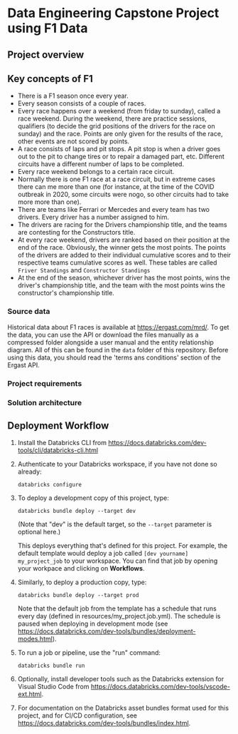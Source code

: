 # Data Engineering Capstone Project using F1 Data

## Project overview

## Key concepts of F1

- There is a F1 season once every year.
- Every season consists of a couple of races.
- Every race happens over a weekend (from friday to sunday), called a race weekend. During the weekend, there are practice sessions, qualifiers (to decide the grid positions of the drivers for the race on sunday) and the race. Points are only given for the results of the race, other events are not scored by points.
- A race consists of laps and pit stops. A pit stop is when a driver goes out to the pit to change tires or to repair a damaged part, etc. Different circuits have a different number of laps to be completed.
- Every race weekend belongs to a certain race circuit.
- Normally there is one F1 race at a race circuit, but in extreme cases there can me more than one (for instance, at the time of the COVID outbreak in 2020, some circuits were nogo, so other circuits had to take more more than one).
- There are teams like Ferrari or Mercedes and every team has two drivers. Every driver has a number assigned to him.
- The drivers are racing for the Drivers championship title, and the teams are contesting for the Constructors title.
- At every race weekend, drivers are ranked based on their position at the end of the race. Obviously, the winner gets the most points. The points of the drivers are added to their individual cumulative scores and to their respective teams cumulative scores as well. These tables are called `Friver Standings` and `Constructor Standings`
- At the end of the season, whichever driver has the most points, wins the driver's championship title, and the team with the most points wins the constructor's championship title.

### Source data

Historical data about F1 races is available at <https://ergast.com/mrd/>. To get the data, you can use the API or download the files manually as a compressed folder alongside a user manual and the entity relationship diagram. All of this can be found in the `data` folder of this repository. Before using this data, you should read the 'terms ans conditions' section of the Ergast API.

### Project requirements

### Solution architecture

## Deployment Workflow

1. Install the Databricks CLI from <https://docs.databricks.com/dev-tools/cli/databricks-cli.html>

2. Authenticate to your Databricks workspace, if you have not done so already:

    ``` shell
    databricks configure
    ```

3. To deploy a development copy of this project, type:

    ``` shell
    databricks bundle deploy --target dev
    ```

    (Note that "dev" is the default target, so the `--target` parameter
    is optional here.)

    This deploys everything that's defined for this project.
    For example, the default template would deploy a job called
    `[dev yourname] my_project_job` to your workspace.
    You can find that job by opening your workpace and clicking on **Workflows**.

4. Similarly, to deploy a production copy, type:

   ``` shell
   databricks bundle deploy --target prod
   ```

   Note that the default job from the template has a schedule that runs every day
   (defined in resources/my_project.job.yml). The schedule
   is paused when deploying in development mode (see
   <https://docs.databricks.com/dev-tools/bundles/deployment-modes.html>).

5. To run a job or pipeline, use the "run" command:

   ``` shell
   databricks bundle run
   ```

6. Optionally, install developer tools such as the Databricks extension for Visual Studio Code from
   <https://docs.databricks.com/dev-tools/vscode-ext.html>.

7. For documentation on the Databricks asset bundles format used
   for this project, and for CI/CD configuration, see
   <https://docs.databricks.com/dev-tools/bundles/index.html>.
